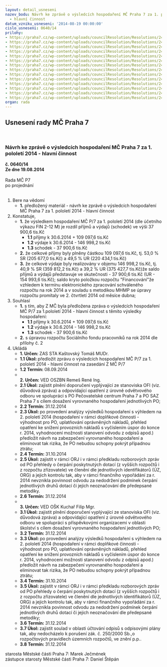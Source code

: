 ```yaml
---
layout: detail_usneseni
nazev_bodu: Návrh ke zprávě o výsledcích hospodaření MČ Praha 7 za 1. pololetí 2014
  - hlavní činnost
datum_vzniku_usneseni: '2014-08-19 00:00:00'
cislo_usneseni: 0640/14
prilohy:
- https://praha7.cz/wp-content/uploads/councilResolution/Resolutions/24741/38-14-p1_duvodovka_2q2014radazpr%c3%a1va.doc
- https://praha7.cz/wp-content/uploads/councilResolution/Resolutions/24741/38-14-p2_fondy_2_q_2014.doc
- https://praha7.cz/wp-content/uploads/councilResolution/Resolutions/24741/38-14-p3_koment%c3%a1%c5%99_k_inv_v%c3%bddaj%c5%afm_2_q_2014.doc
- https://praha7.cz/wp-content/uploads/councilResolution/Resolutions/24741/38-14-p4_v%c3%bdsledky_hospoda%c5%99en%c3%ad_po_za_1_pololet%c3%ad_2014_-_tabulka_dle_v%c3%bdkaz%c5%af.doc
- https://praha7.cz/wp-content/uploads/councilResolution/Resolutions/24741/38-14-p5_2q_2014_rozbor_po_-_mimo_%c5%a1kol.doc
- https://praha7.cz/wp-content/uploads/councilResolution/Resolutions/24741/38-14-p6_2q_2014_rozbor_po_-_%c5%a1kolstv%c3%ad.doc
- https://praha7.cz/wp-content/uploads/councilResolution/Resolutions/24741/38-14-p7_bilance%c4%8derven14ra.xls
- https://praha7.cz/wp-content/uploads/councilResolution/Resolutions/24741/38-14-p8_investice_-_2_q_2014.xls
- https://praha7.cz/wp-content/uploads/councilResolution/Resolutions/24741/38-14-p9_p%c5%99%c3%adjmy%c4%8derven14.xls
- https://praha7.cz/wp-content/uploads/councilResolution/Resolutions/24741/38-14-p10_v%c3%bddaje%c4%8derven14.xls
- https://praha7.cz/wp-content/uploads/councilResolution/Resolutions/24741/38-14-p11_zhodnocen%c3%ad_2_q_2014_-_o%c5%a1k.doc
- https://praha7.cz/wp-content/uploads/councilResolution/Resolutions/24741/38-14-p12_zhodnocen%c3%ad_2_q_2014_oszbn_-_pc.doc
- https://praha7.cz/wp-content/uploads/councilResolution/Resolutions/24741/38-14-p13_zhodnocen%c3%ad_2_q_2014_oszbn_-_saz.doc
- https://praha7.cz/wp-content/uploads/councilResolution/Resolutions/24741/38-14-p14_zmc1.doc
organ: rada
---
```

<div id="ucUsn_pList" class="usn">
	<span><h2>Usnesení rady MČ Praha 7 </h2>
<br></span><div class="standBody">
<span><h3>Návrh ke zprávě o výsledcích hospodaření MČ Praha 7 za 1. pololetí 2014 - hlavní činnost</h3></span><div class="center">
		<strong>č. 0640/14</strong><br>
	</div>
<div class="center">
		<strong>Ze dne 19.08.2014</strong><br><br>
	</div>Rada MČ P7<br> po projednání<br><br><ol>
<li>Bere na vědomí<ul><li>
<strong>1.</strong> předložený materiál - návrh ke zprávě o výsledcích hospodaření MČ Praha 7 za 1. pololetí 2014 - hlavní činnost</li></ul>
</li>
<li>Konstatuje,<ul>
<li>
<strong>1.</strong> že  výsledkem hospodaření MČ P/7 za 1. pololetí 2014 (dle účetního výkazu FIN 2-12 M) je rozdíl příjmů a výdajů (schodek) ve výši 37 900,6 tis.Kč <ul>
<li>
<strong>1.1</strong> příjmy k 30.6.2014             +  109 097,6  tis.Kč</li>
<li>
<strong>1.2</strong> výdaje k 30.6.2014              -  146 998,2  tis.Kč</li>
<li>
<strong>1.3</strong> schodek                                -   37 900,6  tis.Kč</li>
</ul>
</li>
<li>
<strong>2.</strong> že celkové příjmy byly plněny částkou  109 097,6 tis.Kč, tj. 53,0 %  SR  (205 677,0 tis.Kč) a 49,5 % UR (220 434,1 tis.Kč)</li>
<li>
<strong>3.</strong> že celkové výdaje byly realizovány v objemu 146 998,2 tis.Kč, tj. 40,9  % SR (359 812,2 tis.Kč) a 39,2 % UR (375 427,7 tis.Kč)že saldo příjmů a výdajů  představuje ve skutečnosti  - 37 900,6 tis.Kč  (UR - 154 993,6 tis.Kč); saldo kryto položkou rozpočtu "Financování"že vzhledem  k  termínu elektronického zpracování schváleného rozpočtu na rok 2014 a v souladu s  metodikou  MHMP se úpravy rozpočtu promítaly ve  2. čtvrtletí 2014 od měsíce dubna;</li>
</ul>
</li>
<li>Souhlasí<ul>
<li>
<strong>1.</strong> s   tím, aby Z MČ byla předložena zpráva o výsledcích hospodaření MČ P/7 za 1.pololetí 2014 - hlavní činnost s těmito výsledky hospodaření:<ul>
<li>
<strong>1.1</strong> příjmy k 30.6.2014             +  109 097,6  tis.Kč</li>
<li>
<strong>1.2</strong> výdaje k 30.6.2014              -  146 998,2  tis.Kč</li>
<li>
<strong>1.3</strong> schodek                                -   37 900,6  tis.Kč</li>
</ul>
</li>
<li>
<strong>2.</strong> s úpravou rozpočtu Sociálního fondu pracovníků na rok 2014 dle přílohy č. 2</li>
</ul>
</li>
<li>Ukládá<ul>
<li>
<strong>1. Určen: </strong>ZAS STA Kaštovský Tomáš MUDr.</li>
<li>
<strong>1.1 Úkol: </strong>předložit zprávu o výsledcích hospodaření MČ P/7 za 1. pololetí 2014 - hlavní činnost na zasedání Z MČ P/7</li>
<li>
<strong>1.2 Termín: </strong>08.09.2014</li>
<li>
<strong><br>2. Určen: </strong>VED OSZBN Remeš René Ing.</li>
<li>
<strong>2.1 Úkol: </strong>zajistit plnění doporučení vyplývající ze stanoviska OFI (viz. důvodová zpráva) a odpovídající opatření z úrovně odvětvového odboru ve spolupráci s PO Pečovatelské centrum Praha 7 a PO SAZ Praha 7 s cílem dosažení vyrovnaného hospodaření jednotlivých PO;     </li>
<li>
<strong>2.2 Termín: </strong>31.12.2014</li>
<li>
<strong>2.3 Úkol: </strong>po provedení analýzy výsledků hospodaření s výhledem na 2. pololetí 2014 (hospodaření v rámci doplňkové činnosti - výhodnost pro PO, uplatňování oprávněných nákladů, přehled opatření ke snížení provozních nákladů s vyčíslením úspor do konce r. 2014, vyhodnocení možnosti stanovení odvodu z odpisů apod.) předložit návrh na zabezpečení vyrovnaného hospodaření a eliminovat tak rizika, že PO nebudou schopny pokrýt případnou ztrátu;</li>
<li>
<strong>2.4 Termín: </strong>31.10.2014</li>
<li>
<strong>2.5 Úkol: </strong>zajistit v rámci ORJ i v rámci předkladu rozborových zpráv od PO přehledy o čerpání poskytnutých dotací (z vyšších rozpočtů i z rozpočtu zřizovatele)  ve členění dle jednotlivých identifikátorů (ÚZ, ORG) a jejich kontrolu tak, aby v rámci finančního vypořádání za r. 2014 nevznikla povinnost odvodu za nedodržení podmínek čerpání jednotlivých druhů dotací či jejich neoznačování dle předepsané metodiky. </li>
<li>
<strong>2.6 Termín: </strong>31.12.2014</li>
<li>
<strong><br>3. Určen: </strong>VED OŠK Kuchař Filip Mgr.</li>
<li>
<strong>3.1 Úkol: </strong>zajistit plnění doporučení vyplývající ze stanoviska OFI (viz. důvodová zpráva) a odpovídající opatření z úrovně odvětvového odboru ve spolupráci s příspěvkovými organizacemi v oblasti školství s cílem dosažení vyrovnaného hospodaření jednotlivých PO;</li>
<li>
<strong>3.2 Termín: </strong>31.12.2014</li>
<li>
<strong>3.3 Úkol: </strong>po provedení analýzy výsledků hospodaření s výhledem na 2. pololetí 2014 (hospodaření v rámci doplňkové činnosti - výhodnost pro PO, uplatňování oprávněných nákladů, přehled opatření ke snížení provozních nákladů s vyčíslením úspor do konce r. 2014, vyhodnocení možnosti stanovení odvodu z odpisů apod.) předložit návrh na zabezpečení vyrovnaného hospodaření a eliminovat tak rizika, že PO nebudou schopny pokrýt případnou ztrátu;</li>
<li>
<strong>3.4 Termín: </strong>31.10.2014</li>
<li>
<strong>3.5 Úkol: </strong>zajistit v rámci ORJ i v rámci předkladu rozborových zpráv od PO přehledy o čerpání poskytnutých dotací (z vyšších rozpočtů i z rozpočtu zřizovatele)  ve členění dle jednotlivých identifikátorů (ÚZ, ORG) a jejich kontrolu tak, aby v rámci finančního vypořádání za r. 2014 nevznikla povinnost odvodu za nedodržení podmínek čerpání jednotlivých druhů dotací či jejich neoznačování dle předepsané metodiky; </li>
<li>
<strong>3.6 Termín: </strong>31.12.2014</li>
<li>
<strong>3.7 Úkol: </strong>zajistit  soulad v oblasti účtování odpisů s odpisovými plány tak, aby nedocházelo k porušení zák.  č. 250/2000 Sb.,o rozpočtových pravidlech územních rozpočtů,  ve znění p.p..</li>
<li>
<strong>3.8 Termín: </strong>31.12.2014</li>
</ul>
</li>
</ol>starosta Městské části Praha 7: Marek Ječmének<br>zástupce starosty Městské části Praha 7: Daniel Štěpán 
</div>
</div>